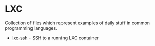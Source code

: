 # LXC

Collection of files which represent examples of daily stuff in common programming languages.

* [lxc-ssh](lxc-ssh) - SSH to a running LXC container
